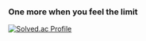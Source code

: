 ###  One more when you feel the limit


[![Solved.ac Profile](http://mazassumnida.wtf/api/v2/generate_badge?boj=yllh325)](https://solved.ac/yllh325/)
<!--
**yeonchaking/yeonchaking** is a ✨ _special_ ✨ repository because its `README.md` (this file) appears on your GitHub profile.

Here are some ideas to get you started:

- 🔭 I’m currently working on ...
- 🌱 I’m currently learning ...
- 👯 I’m looking to collaborate on ...
- 🤔 I’m looking for help with ...
- 💬 Ask me about ...
- 📫 How to reach me: ...
- 😄 Pronouns: ...
- ⚡ Fun fact: ...
-->
